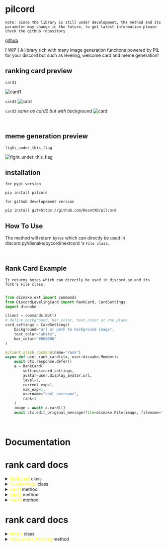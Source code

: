 # pilcord

`note: since the library is still under development, the method and its parameter may change in the future, to get latest information please check the github repository`

[github](https://github.com/ResetXD/pilcord)


[ WIP ] A library rich with many image generation funcitons powered by PIL for your discord bot such as leveling, welcome card and meme generation!


## ranking card preview

`card1`

![card1](https://cdn.discordapp.com/attachments/907213435358547968/994620579816681572/unknown.png)


`card2`
![card](https://cdn.discordapp.com/attachments/907213435358547968/1020968412144480316/final.png)


`card3` *same as card2 but with background*
![card](https://cdn.discordapp.com/attachments/1018936393659076668/1022149875544113172/rank.png)


<br>

## meme generation preview

`fight_under_this_flag`

![fight_under_this_flag](https://cdn.discordapp.com/attachments/1018936393659076668/1023951088677818419/flag.png)

## installation

`for pypi version`
```sh
pip install pilcord
```

`for github developement version`
```sh
pip install git+https://github.com/ResetXD/pilcord
```

## How To Use

The method will return `bytes` which can directly be used in discord.py/disnake/pycord/nextcord 's `File class`.


<br>


## Rank Card Example

`It returns bytes which can directly be used in discord.py and its fork's File class.`

```py

from disnake.ext import commands
from DiscordLevelingCard import RankCard, CardSettings
import disnake

client = commands.Bot()
# define background, bar_color, text_color at one place
card_settings = CardSettings(
    background="url or path to background image",
    text_color="white",
    bar_color="#000000"
)

@client.slash_command(name="rank")
async def user_rank_card(ctx, user:disnake.Member):
    await ctx.response.defer()
    a = RankCard(
        settings=card_settings,
        avatar=user.display_avatar.url,
        level=1,
        current_exp=1,
        max_exp=1,
        username="cool username",
        rank=1
    )
    image = await a.card1()
    await ctx.edit_original_message(file=disnake.File(image, filename="rank.png")) # providing filename is very important

```

<br>

# Documentation

# rank card docs 

<details>

<summary> <span style="color:yellow">RankCard</span> class</summary>

<br>

`__init__` method

```py
RankCard(
    settings: CardSettings,
    avatar:str,
    level:int,
    current_exp:int,
    max_exp:int,
    username:str,
    rank: Optional[int] = None
)
```

- `settings` - Settings class from DiscordLevelingCard.

- `avatar` - avatar image url.

- `level` - level of the user.

- `current_exp` - current exp of the user.

- `max_exp` - max exp of the user.

- `username` - username of the user.

- `rank` - rank of the user. (optional)

</details>

<details>

<summary> <span style="color:yellow">CardSettings</span> class</summary>

<br>

`__init__` method

```py
CardSettings(
    background: Union[PathLike, BufferedIOBase, str],
    bar_color: Optional[str] = 'white',
    text_color: Optional[str] = 'white',
    background_color: Optional[str]= "#36393f"

)
```

- `background` - background image url or file-object in `rb` mode.
  - `4:1` aspect ratio recommended.

- `bar_color` - color of the bar [example: "white" or "#000000"]

- `text_color` - color of the text [example: "white" or "#000000"]

- `background_color` - color of the background [example: "white" or "#000000"]

</details>


<details>

<summary> <span style="color:yellow">card1</span> method</summary>


```py
RankCard.card1()
```

`returns` - `bytes` which can directly be used within `discord.File` class.



![card1](https://cdn.discordapp.com/attachments/907213435358547968/994620579816681572/unknown.png)

<br>

</details>


<details>

<summary> <span style="color:yellow">card2</span> method</summary>


```py
RankCard.card2()
```

`returns` - `bytes` which can directly be used within `discord.File` class.



![card](https://cdn.discordapp.com/attachments/907213435358547968/1020968412144480316/final.png)

<br>

</details>


<details>

<summary> <span style="color:yellow">card3</span> method</summary>


```py
RankCard.card3()
```

`returns` - `bytes` which can directly be used within `discord.File` class.



![card](https://cdn.discordapp.com/attachments/1018936393659076668/1022149875544113172/rank.png)

<br>

</details>



# rank card docs 

<details>


<summary> <span style="color:yellow">Meme</span> class</summary>

<br>

`__init__` method

```py
Meme(
    avatar: str
)
```

- `avatar` - image url.

</details>


<details>

<summary> <span style="color:yellow">fight_under_this_flag</span> method</summary>


```py
Meme.fight_under_this_flag()
```

`returns` - `bytes` which can directly be used within `discord.File` class.



![fight_under_this_flag](https://cdn.discordapp.com/attachments/1018936393659076668/1023951088677818419/flag.png)

<br>

</details>




